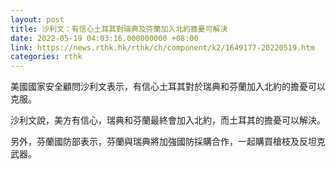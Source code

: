 ```yaml
---
layout: post
title: 沙利文：有信心土耳其對瑞典及芬蘭加入北約擔憂可解決
date: 2022-05-19 04:03:16.000000000 +08:00
link: https://news.rthk.hk/rthk/ch/component/k2/1649177-20220519.htm
categories: rthk
---
```


美國國家安全顧問沙利文表示，有信心土耳其對於瑞典和芬蘭加入北約的擔憂可以克服。

沙利文說，美方有信心，瑞典和芬蘭最終會加入北約，而土耳其的擔憂可以解決。

另外，芬蘭國防部表示，芬蘭與瑞典將加強國防採購合作，一起購買槍枝及反坦克武器。
